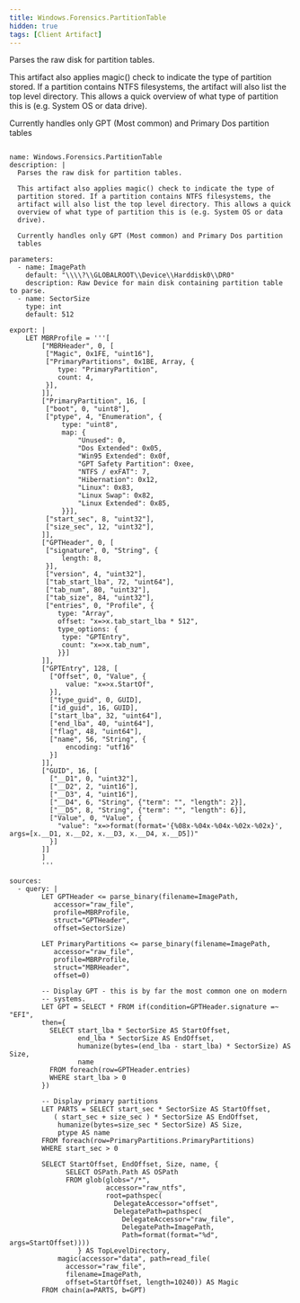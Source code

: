 ```yaml
---
title: Windows.Forensics.PartitionTable
hidden: true
tags: [Client Artifact]
---
```


Parses the raw disk for partition tables.

This artifact also applies magic() check to indicate the type of
partition stored. If a partition contains NTFS filesystems, the
artifact will also list the top level directory. This allows a quick
overview of what type of partition this is (e.g. System OS or data
drive).

Currently handles only GPT (Most common) and Primary Dos partition
tables


<pre><code class="language-yaml">
name: Windows.Forensics.PartitionTable
description: |
  Parses the raw disk for partition tables.

  This artifact also applies magic() check to indicate the type of
  partition stored. If a partition contains NTFS filesystems, the
  artifact will also list the top level directory. This allows a quick
  overview of what type of partition this is (e.g. System OS or data
  drive).

  Currently handles only GPT (Most common) and Primary Dos partition
  tables

parameters:
  - name: ImagePath
    default: "\\\\?\\GLOBALROOT\\Device\\Harddisk0\\DR0"
    description: Raw Device for main disk containing partition table to parse.
  - name: SectorSize
    type: int
    default: 512

export: |
    LET MBRProfile = '''[
        ["MBRHeader", 0, [
         ["Magic", 0x1FE, "uint16"],
         ["PrimaryPartitions", 0x1BE, Array, {
            type: "PrimaryPartition",
            count: 4,
         }],
        ]],
        ["PrimaryPartition", 16, [
         ["boot", 0, "uint8"],
         ["ptype", 4, "Enumeration", {
             type: "uint8",
             map: {
                 "Unused": 0,
                 "Dos Extended": 0x05,
                 "Win95 Extended": 0x0f,
                 "GPT Safety Partition": 0xee,
                 "NTFS / exFAT": 7,
                 "Hibernation": 0x12,
                 "Linux": 0x83,
                 "Linux Swap": 0x82,
                 "Linux Extended": 0x85,
             }}],
         ["start_sec", 8, "uint32"],
         ["size_sec", 12, "uint32"],
        ]],
        ["GPTHeader", 0, [
         ["signature", 0, "String", {
             length: 8,
         }],
         ["version", 4, "uint32"],
         ["tab_start_lba", 72, "uint64"],
         ["tab_num", 80, "uint32"],
         ["tab_size", 84, "uint32"],
         ["entries", 0, "Profile", {
            type: "Array",
            offset: "x=&gt;x.tab_start_lba * 512",
            type_options: {
             type: "GPTEntry",
             count: "x=&gt;x.tab_num",
            }}]
        ]],
        ["GPTEntry", 128, [
          ["Offset", 0, "Value", {
              value: "x=&gt;x.StartOf",
          }],
          ["type_guid", 0, GUID],
          ["id_guid", 16, GUID],
          ["start_lba", 32, "uint64"],
          ["end_lba", 40, "uint64"],
          ["flag", 48, "uint64"],
          ["name", 56, "String", {
              encoding: "utf16"
          }]
        ]],
        ["GUID", 16, [
          ["__D1", 0, "uint32"],
          ["__D2", 2, "uint16"],
          ["__D3", 4, "uint16"],
          ["__D4", 6, "String", {"term": "", "length": 2}],
          ["__D5", 8, "String", {"term": "", "length": 6}],
          ["Value", 0, "Value", {
            "value": "x=&gt;format(format='{%08x-%04x-%04x-%02x-%02x}', args=[x.__D1, x.__D2, x.__D3, x.__D4, x.__D5])"
          }]
        ]]
        ]
        '''

sources:
  - query: |
        LET GPTHeader &lt;= parse_binary(filename=ImagePath,
           accessor="raw_file",
           profile=MBRProfile,
           struct="GPTHeader",
           offset=SectorSize)

        LET PrimaryPartitions &lt;= parse_binary(filename=ImagePath,
           accessor="raw_file",
           profile=MBRProfile,
           struct="MBRHeader",
           offset=0)

        -- Display GPT - this is by far the most common one on modern
        -- systems.
        LET GPT = SELECT * FROM if(condition=GPTHeader.signature =~ "EFI",
        then={
          SELECT start_lba * SectorSize AS StartOffset,
                 end_lba * SectorSize AS EndOffset,
                 humanize(bytes=(end_lba - start_lba) * SectorSize) AS Size,
                 name
          FROM foreach(row=GPTHeader.entries)
          WHERE start_lba &gt; 0
        })

        -- Display primary partitions
        LET PARTS = SELECT start_sec * SectorSize AS StartOffset,
           ( start_sec + size_sec ) * SectorSize AS EndOffset,
            humanize(bytes=size_sec * SectorSize) AS Size,
            ptype AS name
        FROM foreach(row=PrimaryPartitions.PrimaryPartitions)
        WHERE start_sec &gt; 0

        SELECT StartOffset, EndOffset, Size, name, {
              SELECT OSPath.Path AS OSPath
              FROM glob(globs="/*",
                        accessor="raw_ntfs",
                        root=pathspec(
                          DelegateAccessor="offset",
                          DelegatePath=pathspec(
                            DelegateAccessor="raw_file",
                            DelegatePath=ImagePath,
                            Path=format(format="%d", args=StartOffset))))
                 } AS TopLevelDirectory,
            magic(accessor="data", path=read_file(
              accessor="raw_file",
              filename=ImagePath,
              offset=StartOffset, length=10240)) AS Magic
        FROM chain(a=PARTS, b=GPT)

</code></pre>

